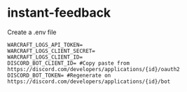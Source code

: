 # instant-feedback

Create a .env file

```
WARCRAFT_LOGS_API_TOKEN=
WARCRAFT_LOGS_CLIENT_SECRET=
WARCRAFT_LOGS_CLIENT_ID=
DISCORD_BOT_CLIENT_ID= #Copy paste from https://discord.com/developers/applications/{id}/oauth2
DISCORD_BOT_TOKEN= #Regenerate on https://discord.com/developers/applications/{id}/bot
```